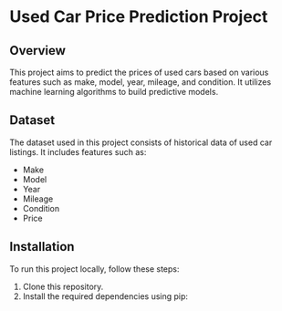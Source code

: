 # Used Car Price Prediction Project

## Overview
This project aims to predict the prices of used cars based on various features such as make, model, year, mileage, and condition. It utilizes machine learning algorithms to build predictive models.

## Dataset
The dataset used in this project consists of historical data of used car listings. It includes features such as:
- Make
- Model
- Year
- Mileage
- Condition
- Price

## Installation
To run this project locally, follow these steps:
1. Clone this repository.
2. Install the required dependencies using pip:
